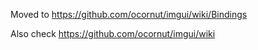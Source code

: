 Moved to https://github.com/ocornut/imgui/wiki/Bindings

Also check https://github.com/ocornut/imgui/wiki